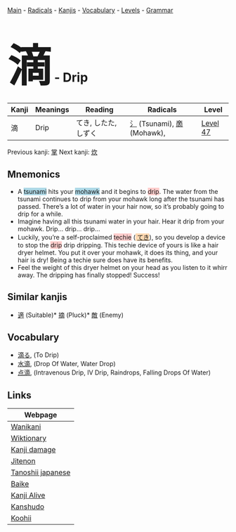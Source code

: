 <style> bigfont {font-size: 100px}</style>
[Main](../README.md) -
[Radicals](../radicals.md) -
[Kanjis](../kanjis.md) -
[Vocabulary](../vocabulary.md) -
[Levels](../levels.md) -
[Grammar](../grammar.md)
# <bigfont> 滴</bigfont> - Drip 

| Kanji | Meanings | Reading | Radicals | Level |
| --- | --- | --- | --- | --- |
| 滴 | Drip | てき, したた, しずく | [氵](../radicals/氵.md) (Tsunami), [啇](../radicals/啇.md) (Mohawk),  | [Level 47](../levels/wk_level47.md) |

Previous kanji: [掌](掌.md) Next kanji: [炊](炊.md) 

## Mnemonics
 * A <span style="background-color:#ADD8E6"> tsunami</span> hits your <span style="background-color:#ADD8E6"> mohawk</span> and it begins to <span style="background-color:#ffcccb"> drip</span>. The water from the tsunami continues to drip from your mohawk long after the tsunami has passed. There’s a lot of water in your hair now, so it’s probably going to drip for a while.
* Imagine having all this tsunami water in your hair. Hear it drip from your mohawk. Drip… drip… drip…
* Luckily, you’re a self-proclaimed <span style="background-color:#ffcccb"> techie</span> (<span style="background-color:#fed8b1"> [てき](https://jisho.org/search/てき)</span>), so you develop a device to stop the <span style="background-color:#ffcccb"> drip</span> drip dripping. This techie device of yours is like a hair dryer helmet. You put it over your mohawk, it does its thing, and your hair is dry! Being a techie sure does have its benefits.
* Feel the weight of this dryer helmet on your head as you listen to it whirr away. The dripping has finally stopped! Success!


## Similar kanjis
 * [適](適.md) (Suitable)* [摘](摘.md) (Pluck)* [敵](敵.md) (Enemy)


## Vocabulary
 * [滴る](../vocabulary/滴.md), (To Drip)
* [水滴](../vocabulary/滴.md), (Drop Of Water, Water Drop)
* [点滴](../vocabulary/滴.md), (Intravenous Drip, IV Drip, Raindrops, Falling Drops Of Water)



## Links 

| Webpage |
| --- |
| [Wanikani          ](https://www.wanikani.com/kanji/滴) |
| [Wiktionary        ](https://en.wiktionary.org/wiki/滴) |
| [Kanji damage      ](http://www.kanjidamage.com/kanji/search?utf8=✓&q=滴) |
| [Jitenon           ](https://jitenon.com/kanji/滴) |
| [Tanoshii japanese ](https://www.tanoshiijapanese.com/dictionary/kanji.cfm?k=滴) |
| [Baike             ](https://baike.baidu.com/item/滴) |
| [Kanji Alive       ](https://app.kanjialive.com/滴) |
| [Kanshudo          ](https://www.kanshudo.com/searchmn?q=滴) |
| [Koohii            ](https://kanji.koohii.com/study/kanji/滴) |
